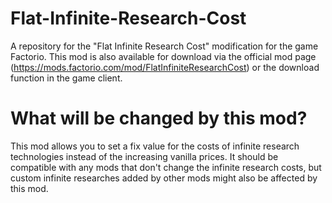 # Flat-Infinite-Research-Cost
A repository for the "Flat Infinite Research Cost" modification for the game Factorio. This mod is also available for download via the official mod page (https://mods.factorio.com/mod/FlatInfiniteResearchCost) or the download function in the game client.

# What will be changed by this mod?
This mod allows you to set a fix value for the costs of infinite research technologies instead of the increasing vanilla prices. It should be compatible with any mods that don't change the infinite research costs, but custom infinite researches added by other mods might also be affected by this mod.

